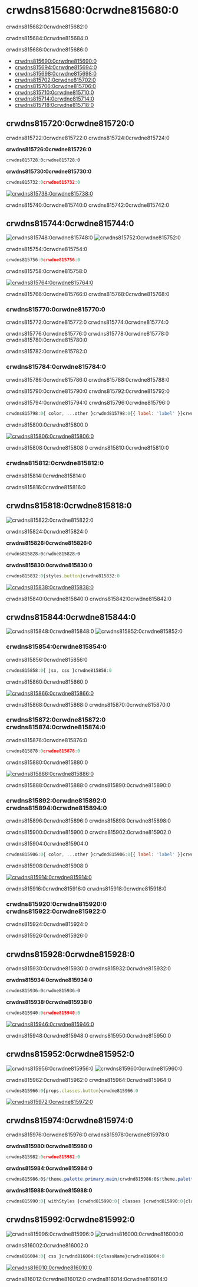 # crwdns815680:0crwdne815680:0

<p class="description">crwdns815682:0crwdne815682:0</p>

crwdns815684:0crwdne815684:0

crwdns815686:0crwdne815686:0

- [crwdns815690:0crwdne815690:0](crwdns815688:0crwdne815688:0)
- [crwdns815694:0crwdne815694:0](crwdns815692:0crwdne815692:0)
- [crwdns815698:0crwdne815698:0](crwdns815696:0crwdne815696:0)
- [crwdns815702:0crwdne815702:0](crwdns815700:0crwdne815700:0)
- [crwdns815706:0crwdne815706:0](crwdns815704:0crwdne815704:0)
- [crwdns815710:0crwdne815710:0](crwdns815708:0crwdne815708:0)
- [crwdns815714:0crwdne815714:0](crwdns815712:0crwdne815712:0)
- [crwdns815718:0crwdne815718:0](crwdns815716:0crwdne815716:0)

## crwdns815720:0crwdne815720:0

crwdns815722:0crwdne815722:0 crwdns815724:0crwdne815724:0

**crwdns815726:0crwdne815726:0**

```css
crwdns815728:0crwdne815728:0
```

**crwdns815730:0crwdne815730:0**

```jsx
crwdns815732:0crwdne815732:0
```

[![crwdns815738:0crwdne815738:0](crwdns815736:0crwdne815736:0)](crwdns815734:0crwdne815734:0)

crwdns815740:0crwdne815740:0 crwdns815742:0crwdne815742:0

## crwdns815744:0crwdne815744:0

![crwdns815748:0crwdne815748:0](crwdns815746:0crwdne815746:0) ![crwdns815752:0crwdne815752:0](crwdns815750:0crwdne815750:0)

crwdns815754:0crwdne815754:0

```jsx
crwdns815756:0crwdne815756:0
```

crwdns815758:0crwdne815758:0

[![crwdns815764:0crwdne815764:0](crwdns815762:0crwdne815762:0)](crwdns815760:0crwdne815760:0)

crwdns815766:0crwdne815766:0 crwdns815768:0crwdne815768:0

### crwdns815770:0crwdne815770:0

crwdns815772:0crwdne815772:0 crwdns815774:0crwdne815774:0

crwdns815776:0crwdne815776:0 crwdns815778:0crwdne815778:0 crwdns815780:0crwdne815780:0

crwdns815782:0crwdne815782:0

### crwdns815784:0crwdne815784:0

crwdns815786:0crwdne815786:0 crwdns815788:0crwdne815788:0

crwdns815790:0crwdne815790:0 crwdns815792:0crwdne815792:0

crwdns815794:0crwdne815794:0 crwdns815796:0crwdne815796:0

```jsx
crwdns815798:0{ color, ...other }crwdnd815798:0{{ label: 'label' }}crwdnd815798:0{...other}crwdne815798:0
```

crwdns815800:0crwdne815800:0

[![crwdns815806:0crwdne815806:0](crwdns815804:0crwdne815804:0)](crwdns815802:0crwdne815802:0)

crwdns815808:0crwdne815808:0 crwdns815810:0crwdne815810:0

### crwdns815812:0crwdne815812:0

crwdns815814:0crwdne815814:0

crwdns815816:0crwdne815816:0

## crwdns815818:0crwdne815818:0

![crwdns815822:0crwdne815822:0](crwdns815820:0crwdne815820:0)

crwdns815824:0crwdne815824:0

**crwdns815826:0crwdne815826:0**

```css
crwdns815828:0crwdne815828:0
```

**crwdns815830:0crwdne815830:0**

```jsx
crwdns815832:0{styles.button}crwdne815832:0
```

[![crwdns815838:0crwdne815838:0](crwdns815836:0crwdne815836:0)](crwdns815834:0crwdne815834:0)

crwdns815840:0crwdne815840:0 crwdns815842:0crwdne815842:0

## crwdns815844:0crwdne815844:0

![crwdns815848:0crwdne815848:0](crwdns815846:0crwdne815846:0) ![crwdns815852:0crwdne815852:0](crwdns815850:0crwdne815850:0)

### crwdns815854:0crwdne815854:0

crwdns815856:0crwdne815856:0

```jsx
crwdns815858:0{ jsx, css }crwdne815858:0
```

crwdns815860:0crwdne815860:0

[![crwdns815866:0crwdne815866:0](crwdns815864:0crwdne815864:0)](crwdns815862:0crwdne815862:0)

crwdns815868:0crwdne815868:0 crwdns815870:0crwdne815870:0

### crwdns815872:0crwdne815872:0 crwdns815874:0crwdne815874:0

crwdns815876:0crwdne815876:0

```jsx
crwdns815878:0crwdne815878:0
```

crwdns815880:0crwdne815880:0

[![crwdns815886:0crwdne815886:0](crwdns815884:0crwdne815884:0)](crwdns815882:0crwdne815882:0)

crwdns815888:0crwdne815888:0 crwdns815890:0crwdne815890:0

### crwdns815892:0crwdne815892:0 crwdns815894:0crwdne815894:0

crwdns815896:0crwdne815896:0 crwdns815898:0crwdne815898:0

crwdns815900:0crwdne815900:0 crwdns815902:0crwdne815902:0

crwdns815904:0crwdne815904:0

```jsx
crwdns815906:0{ color, ...other }crwdnd815906:0{{ label: 'label' }}crwdnd815906:0{...other}crwdne815906:0
```

crwdns815908:0crwdne815908:0

[![crwdns815914:0crwdne815914:0](crwdns815912:0crwdne815912:0)](crwdns815910:0crwdne815910:0)

crwdns815916:0crwdne815916:0 crwdns815918:0crwdne815918:0

### crwdns815920:0crwdne815920:0 crwdns815922:0crwdne815922:0

crwdns815924:0crwdne815924:0

crwdns815926:0crwdne815926:0

## crwdns815928:0crwdne815928:0

crwdns815930:0crwdne815930:0 crwdns815932:0crwdne815932:0

**crwdns815934:0crwdne815934:0**

```css
crwdns815936:0crwdne815936:0
```

**crwdns815938:0crwdne815938:0**

```jsx
crwdns815940:0crwdne815940:0
```

[![crwdns815946:0crwdne815946:0](crwdns815944:0crwdne815944:0)](crwdns815942:0crwdne815942:0)

crwdns815948:0crwdne815948:0 crwdns815950:0crwdne815950:0

## crwdns815952:0crwdne815952:0

![crwdns815956:0crwdne815956:0](crwdns815954:0crwdne815954:0) ![crwdns815960:0crwdne815960:0](crwdns815958:0crwdne815958:0)

crwdns815962:0crwdne815962:0 crwdns815964:0crwdne815964:0

```jsx
crwdns815966:0{props.classes.button}crwdne815966:0
```

[![crwdns815972:0crwdne815972:0](crwdns815970:0crwdne815970:0)](crwdns815968:0crwdne815968:0)

## crwdns815974:0crwdne815974:0

crwdns815976:0crwdne815976:0 crwdns815978:0crwdne815978:0

**crwdns815980:0crwdne815980:0**

```js
crwdns815982:0crwdne815982:0
```

**crwdns815984:0crwdne815984:0**

```css
crwdns815986:0$(theme.palette.primary.main)crwdnd815986:0$(theme.palette.primary.light)crwdnd815986:0$(theme.typography.caption.fontSize)crwdne815986:0
```

**crwdns815988:0crwdne815988:0**

```js
crwdns815990:0{ withStyles }crwdnd815990:0{ classes }crwdnd815990:0{classes.button}crwdne815990:0
```

## crwdns815992:0crwdne815992:0

![crwdns815996:0crwdne815996:0](crwdns815994:0crwdne815994:0) ![crwdns816000:0crwdne816000:0](crwdns815998:0crwdne815998:0)

crwdns816002:0crwdne816002:0

```jsx
crwdns816004:0{ css }crwdnd816004:0{className}crwdne816004:0
```

[![crwdns816010:0crwdne816010:0](crwdns816008:0crwdne816008:0)](crwdns816006:0crwdne816006:0)

crwdns816012:0crwdne816012:0 crwdns816014:0crwdne816014:0